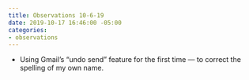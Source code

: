 ```yaml
---
title: Observations 10-6-19
date: 2019-10-17 16:46:00 -05:00
categories:
- observations
---
```


- Using Gmail’s “undo send” feature for the first time — to correct the spelling of my own name.